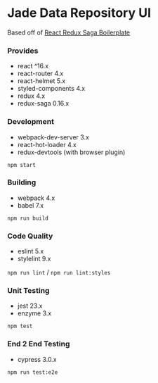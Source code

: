 # Jade Data Repository UI

Based off of [React Redux Saga Boilerplate](https://github.com/gilbarbara/react-redux-saga-boilerplate)

### Provides

- react ^16.x
- react-router 4.x
- react-helmet 5.x
- styled-components 4.x
- redux 4.x
- redux-saga 0.16.x

### Development

- webpack-dev-server 3.x
- react-hot-loader 4.x
- redux-devtools (with browser plugin)

`npm start`

### Building

- webpack 4.x
- babel 7.x

`npm run build`

### Code Quality

- eslint 5.x
- stylelint 9.x

`npm run lint` / `npm run lint:styles`

### Unit Testing

- jest 23.x
- enzyme 3.x

`npm test`

### End 2 End Testing

- cypress 3.0.x

`npm run test:e2e`
